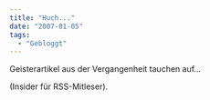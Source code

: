```yaml
---
title: "Huch..."
date: "2007-01-05"
tags:
  - "Gebloggt"
---
```


Geisterartikel aus der Vergangenheit tauchen auf…

(Insider für RSS-Mitleser).
